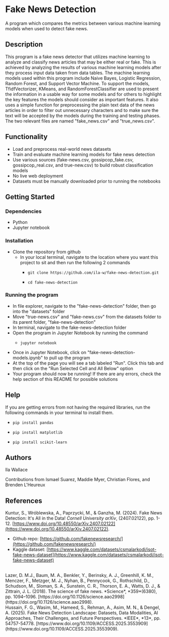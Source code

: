 # Fake News Detection

A program which compares the metrics between various machine learning models when used to detect fake news.

## Description

This program is a fake news detector that utilizes machine learning to analyze and classify news articles 
that may be either real or fake. This is achieved by analyzing the results of various machine learning models 
after they process input data taken from data tables. The machine learning models used within this 
program include Naive Bayes, Logistic Regression, Random Forest, and Support Vector Machine. To support the models, 
TfidfVectorizer, KMeans, and RandomForestClassifier are used to present the information in a usable way for some models 
and for others to highlight the key features the models should consider as important features. It also uses 
a simple function for preprocessing the plain text data of the news articles in order to filter out 
unnecessary characters and to make sure the text will be accepted by the models during the training 
and testing phases. The two relevant files are named "fake_news.csv" and "true_news.csv".

## Functionality

* Load and preprocess real-world news datasets
* Train and evaluate machine learning models for fake news detection
* Use various sources (fake-news.csv, gossipcop_fake.csv, gossipcop_real.csv, and true-new.csv) to build robust classification models
* No live web deployment
* Datasets must be manually downloaded prior to running the notebooks

## Getting Started

### Dependencies

* Python 
* Jupyter notebook

### Installation

* Clone the repository from github
  * In your local terminal, navigate to the location where you want this project to sit and then run the following 2 commands
    -     git clone https://github.com/ila-w/fake-news-detection.git
    -     cd fake-news-detection

### Running the program

* In file explorer, navigate to the "fake-news-detection" folder, then go into the "datasets" folder
* Move "true-news.csv" and "fake-news.csv" from the datasets folder to its parent folder, "fake-news-detection"
* In terminal, navigate to the fake-news-detection folder
* Open the program in Jupyter Notebook by running the command
  -     jupyter notebook
* Once in Jupyter Notebook, click on "fake-news-detection-models.ipynb" to pull up the program
* At the top of the page you will see a tab labeled "Run". Click this tab and then click on the "Run Selected Cell and All Below" option
* Your program should now be running! If there are any errors, check the help section of this README for possible solutions

## Help

If you are getting errors from not having the required libraries, run the following commands in 
your terminal to install them.
*     pip install pandas
*     pip install matplotlib
*     pip install scikit-learn

## Authors

Ila Wallace

Contributions from Ismael Suarez, Maddie Myer, Christian Flores, and Brenden L'Heureux

## References

Kuntur, S., Wróblewska, A., Paprzycki, M., & Ganzha, M. (2024). Fake News Detection: It's All in the Data! *Cornell University arXiv*, (2407.02122), pp. 1-12. [https://www.doi.org/10.48550/arXiv.2407.02122](https://www.doi.org/10.48550/arXiv.2407.02122).
- Github repo: [https://github.com/fakenewsresearch/](https://github.com/fakenewsresearch/)
- Kaggle dataset: [https://www.kaggle.com/datasets/csmalarkodi/isot-fake-news-dataset](https://www.kaggle.com/datasets/csmalarkodi/isot-fake-news-dataset)

<br/>
Lazer, D. M.J., Baum, M. A., Benkler, Y., Berinsky, A. J., Greenhill, K. M., Menczer, F., Metzger, M. J., Nyhan, B., Pennycook, G., Rothschild, D., Schudson, M., Sloman, S. A., Sunstein, C. R., Thorson, E. A., Watts, D. J., & Zittrain, J. L. (2018). The science of fake news. *Science*, *359*(6380), pp. 1094–1096. [https://doi.org/10.1126/science.aao2998](https://doi.org/10.1126/science.aao2998).

<br>
Hussain, F. G., Wasim, M., Hameed, S., Rehman, A., Asim, M. N., & Dengel, A. (2025). Fake News Detection Landscape: Datasets, Data Modalities, AI Approaches, Their Challenges, and Future Perspectives. *IEEE*, *13*, pp. 54757-54778. [https://www.doi.org/10.1109/ACCESS.2025.3553909](https://www.doi.org/10.1109/ACCESS.2025.3553909).
